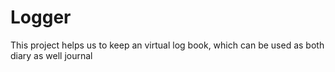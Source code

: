 # Logger
This project helps us to keep an virtual log book, which can be used as both diary as well journal
